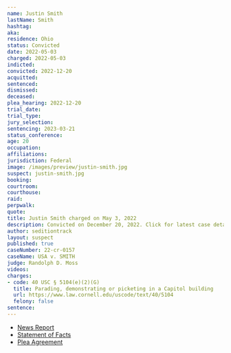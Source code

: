 ```yaml
---
name: Justin Smith
lastName: Smith
hashtag:
aka:
residence: Ohio
status: Convicted
date: 2022-05-03
charged: 2022-05-03
indicted:
convicted: 2022-12-20
acquitted:
sentenced:
dismissed:
deceased:
plea_hearing: 2022-12-20
trial_date:
trial_type:
jury_selection:
sentencing: 2023-03-21
status_conference:
age: 20
occupation:
affiliations:
jurisdiction: Federal
image: /images/preview/justin-smith.jpg
suspect: justin-smith.jpg
booking:
courtroom:
courthouse:
raid:
perpwalk:
quote:
title: Justin Smith charged on May 3, 2022
description: Convicted on December 20, 2022. Click for latest case details.
author: seditiontrack
layout: suspect
published: true
caseNumber: 22-cr-0157
caseName: USA v. SMITH
judge: Randolph D. Moss
videos:
charges:
- code: 40 USC § 5104(e)(2)(G)
  title: Parading, demonstrating or picketing in a Capitol building
  url: https://www.law.cornell.edu/uscode/text/40/5104
  felony: false
sentence:
---
```

- [News Report](https://www.cleveland.com/court-justice/2022/05/feds-charge-north-olmsted-mother-westlake-son-in-jan-6-capitol-riot.html)
- [Statement of Facts](https://www.justice.gov/usao-dc/case-multi-defendant/file/1499036/download)
- [Plea Agreement](https://storage.courtlistener.com/recap/gov.uscourts.dcd.243004/gov.uscourts.dcd.243004.24.0.pdf)
